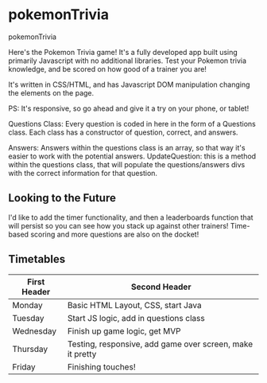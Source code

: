 # pokemonTrivia
pokemonTrivia

Here's the Pokemon Trivia game! It's a fully developed app built using primarily Javascript with no additional libraries. Test your Pokemon trivia knowledge, and be scored on how good of a trainer you are!

It's written in CSS/HTML, and has Javascript DOM manipulation changing the elements on the page.

PS: It's responsive, so go ahead and give it a try on your phone, or tablet!

Questions Class: Every question is coded in here in the form of a Questions class. Each class has a constructor of question, correct, and answers.

Answers: Answers within the questions class is an array, so that way it's easier to work with the potential answers.
UpdateQuestion: this is a method within the questions class, that will populate the questions/answers divs with the correct information for that question.

## Looking to the Future

I'd like to add the timer functionality, and then a leaderboards function that will persist so you can see how you stack up against other trainers! 
Time-based scoring and more questions are also on the docket!


## Timetables
First Header | Second Header
------------ | -------------
Monday | Basic HTML Layout, CSS, start Java
Tuesday | Start JS logic, add in questions class
Wednesday | Finish up game logic, get MVP
Thursday | Testing, responsive, add game over screen, make it pretty
Friday | Finishing touches!
